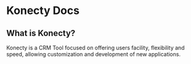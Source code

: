 # Konecty Docs

## What is Konecty?

Konecty is a CRM Tool focused on offering users facility, flexibility and speed,
allowing customization and development of new applications.